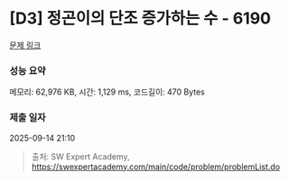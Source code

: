# [D3] 정곤이의 단조 증가하는 수 - 6190 

[문제 링크](https://swexpertacademy.com/main/code/problem/problemDetail.do?contestProbId=AWcPjEuKAFgDFAU4) 

### 성능 요약

메모리: 62,976 KB, 시간: 1,129 ms, 코드길이: 470 Bytes

### 제출 일자

2025-09-14 21:10



> 출처: SW Expert Academy, https://swexpertacademy.com/main/code/problem/problemList.do